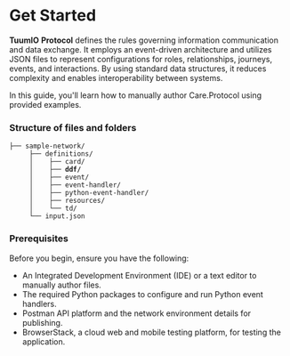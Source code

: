 # Get Started

**TuumIO** **Protocol** defines the rules governing information communication and data exchange. It employs an event-driven architecture and utilizes JSON files to represent configurations for roles, relationships, journeys, events, and interactions. By using standard data structures, it reduces complexity and enables interoperability between systems.

In this guide, you'll learn how to manually author Care.Protocol using provided examples.

### Structure of files and folders

<pre><code>├── sample-network/
     ├── definitions/
     │    ├── card/
<strong>     │    ├── ddf/     
</strong>     │    ├── event/
     │    ├── event-handler/
     │    ├── python-event-handler/
     │    ├── resources/
     │    └── td/
     └── input.json 
</code></pre>

### Prerequisites

Before you begin, ensure you have the following:

* An Integrated Development Environment (IDE) or a text editor to manually author files.
* The required Python packages to configure and run Python event handlers.
* Postman API platform and the network environment details for publishing.
* BrowserStack, a cloud web and mobile testing platform, for testing the application.


